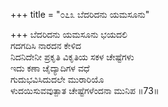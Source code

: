 +++
title = "೦೭೩ ಬೆದರಿದನು ಯಮಸೂನು"

+++
ಬೆದರಿದನು ಯಮಸೂನು ಭಯದಲಿ  
ಗದಗದಿಸಿ ನಾರದನ ಕೇಳಿದ  
ನಿದನಿದೇನೀ ಪ್ರಕೃತಿ ವಿಕೃತಿಯ ಸಕಳ ಚೇಷ್ಟೆಗಳು  
ಇದು ಕಣಾ ಚೈದ್ಯಾದಿಗಳ ವಧೆ  
ಗುದುಭವಿಸಿದುದಲೇ ಮುರಾರಿಯೊ  
ಳುದಯಿಸುವವುತ್ಪಾತ ಚೇಷ್ಟೆಗಳೆಂದನಾ ಮುನಿಪ   ॥73॥